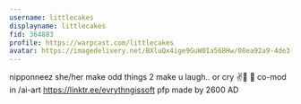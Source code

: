 ```yaml
---
username: littlecakes
displayname: littlecakes
fid: 364883
profile: https://warpcast.com/littlecakes
avatar: https://imagedelivery.net/BXluQx4ige9GuW0Ia56BHw/08ea92a9-4de3-488f-5ca6-ee28bfdcd000/original
---
```

nipponneez she/her make odd things 2 make u laugh.. or cry ✌️👧 🫧 co-mod in /ai-art https://linktr.ee/evrythngissoft pfp made by 2600 AD  
